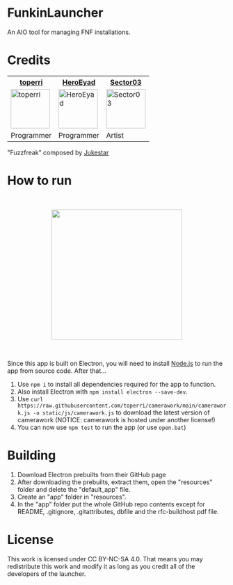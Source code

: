 # FunkinLauncher

An AIO tool for managing FNF installations.

# Credits

<table style="width:90%">
  <tr>
    <th><a href="https://www.errico.dev/?ref=flauncher">toperri</a></th>
    <th><a href="https://heroeyad.github.io/">HeroEyad</a></th>
    <th><a href="https://x.com/Sector03_">Sector03</a></th>
  </tr>
  <tr>
    <td>
      <img src="https://www.errico.dev/assets/ProfilePicture.png" alt="toperri" width="90" height="90">
    </td>
    <td>
       <img src="https://github.com/user-attachments/assets/c507b4f7-0234-4903-b5c6-42041c0335ea" alt="HeroEyad" width="90" height="90">
    </td>
    <td>
       <img src="https://github.com/user-attachments/assets/405d1106-e986-48a6-8f94-21d592dec931" alt="Sector03" width="90" height="90">
    </td>
  </tr>
  <tr>
    <td>Programmer</td>
    <td>Programmer</td>
    <td>Artist</td>
  </tr>
</table>

"Fuzzfreak" composed by [Jukestar](https://jukestar.newgrounds.com/)

# How to run
<br>

<p align="center">
  <img src="https://github.com/user-attachments/assets/0ec16fcd-15a7-4b6c-93a0-67d4ecb1d92c" width="300">
</p>

<br>

Since this app is built on Electron, you will need to install <a href="https://nodejs.org/dist/v20.16.0/node-v20.16.0-x64.msi">Node.js</a> to run the app from source code. After that...

1) Use ``npm i`` to install all dependencies required for the app to function.
2) Also install Electron with ``npm install electron --save-dev``.
3) Use ``curl https://raw.githubusercontent.com/toperri/camerawork/main/camerawork.js -o static/js/camerawork.js`` to download the latest version of camerawork (NOTICE: camerawork is hosted under another license!)
4) You can now use ``npm test`` to run the app (or use ``open.bat``)

# Building

1) Download Electron prebuilts from their GitHub page
2) After downloading the prebuilts, extract them, open the "resources" folder and delete the "default_app" file.
3) Create an "app" folder in "resources".
4) In the "app" folder put the whole GitHub repo contents except for README, .gitignore, .gitattributes, dbfile and the rfc-buildhost pdf file.

# License

This work is licensed under CC BY-NC-SA 4.0. That means you may redistribute this work and modify it as long as you credit all of the developers of the launcher.
